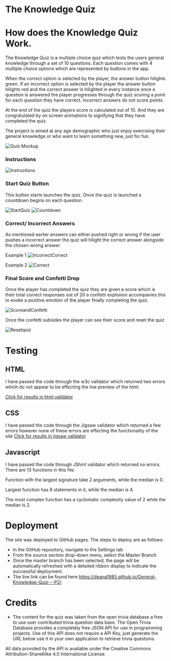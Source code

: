 # The Knowledge Quiz 

# How does the Knowledge Quiz Work.

The Knowledge Quiz is a multiple choice quiz which tests the users general knowledge through a set of 10 questions. Each question comes with 4 multiple choice options which are represented by buttons in the app.

When the correct option is selected by the player, the answer button hilights green. If an incorrect option is selected by the player the answer button hilights red and the correct answer is hilighted in every instance once a question is answered the player progresses through the quiz scoring a point for each question they have correct. Incorrect answers do not score points. 

At the end of the quiz the players score is calculated out of 10. And they are congratulated by on screen animations to signifying that they have completed the quiz. 

The project is aimed at any age demographic who just enjoy exercising their general knowledge or who want to learn something new, just for fun. 

![Quiz Mockup](assets/img/quizmockups1.png)
 
### Instructions

![Instructions](assets/img/quizinstructions.png)

### Start Quiz Button

This button starts launches the quiz. Once the quiz is launched a countdown begins on each question.

![StartQuiz](assets/img/startquiz1.png)
![Countdown](assets/img/countdown.png)

### Correct/ Incorrect Answers

As mentioned earlier answers can either pushed right or wrong if the user pushes a incorrect answer the quiz will hilight the correct answer alongside the chosen wrong answer.

Example 1
![IncorrectCorrect](assets/img/correctincorrect.png)

Example 2
![Correct](assets/img/correct.png)

### Final Score and Confetti Drop

Once the player has completed the quiz they are given a score which is their total correct responses out of 20 a confetti explosion accompanies this to evoke a positive emotion of the player finally completing the quiz.

![ScoreandConfetti](assets/img/congratulations.png)

Once the confetti subsides the player can see their score and reset the quiz

![Resetquiz](assets/img/finalscore.png)


# Testing

## HTML

I have passed the code through the w3c validator which returned two errors which do not appear to be effecting the live preview of the html.

[Click for results in html validator](https://validator.w3.org/nu/?showsource=yes&doc=https%3A%2F%2Fdeana1985.github.io%2FGeneral-Knowledge-Quiz---P2%2F#textarea)


## CSS

I have passed the code through the Jigsaw validator which returned a few errors however none of these errors are effecting the functionality of the site
[Click for results in jigsaw validator](https://jigsaw.w3.org/css-validator/validator?uri=https%3A%2F%2Fdeana1985.github.io%2FGeneral-Knowledge-Quiz---P2%2F&profile=css3svg&usermedium=all&warning=1&vextwarning=&lang=en)

## Javascript

I have passed the code through JShint validator which returned no errors. There are 13 functions in this file.

Function with the largest signature take 2 arguments, while the median is 0.

Largest function has 8 statements in it, while the median is 4.

The most complex function has a cyclomatic complexity value of 2 while the median is 2.

# Deployment 
The site was deployed to GitHub pages. The steps to deploy are as follows:
- In the GitHub repository, navigate to the Settings tab
- From the source section drop-down menu, select the Master Branch
- Once the master branch has been selected, the page will be automatically refreshed with a detailed ribbon display to indicate the successful deployment.
- The live link can be found here https://deana1985.github.io/General-Knowledge-Quiz---P2/

# Credits 

- The content for the quiz was taken from the open trivia database a free to use user contributed trivia question data base. The Open Trivia Database provides a completely free JSON API for use in programming projects. Use of this API does not require a API Key, just generate the URL below use it in your own application to retrieve trivia questions.

All data provided by the API is available under the Creative Commons Attribution-ShareAlike 4.0 International License.





